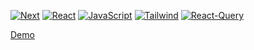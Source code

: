 
[![Next][Next.js]][Next-url]
[![React][React.js]][React-url]
[![JavaScript][JavaScript]][TypeScript-url]
[![Tailwind][Tailwind]][Tailwind-url]
[![React-Query][React-Query]][React-Query-url]

<a href="https://query-bice.vercel.app/">Demo</a>



<!-- MARKDOWN LINKS & IMAGES -->
<!-- https://www.markdownguide.org/basic-syntax/#reference-style-links -->
[Next.js]: https://img.shields.io/badge/next.js-000000?style=for-the-badge&logo=nextdotjs&logoColor=white
[Next-url]: https://nextjs.org/
[React.js]: https://img.shields.io/badge/React-20232A?style=for-the-badge&logo=react&logoColor=61DAFB
[React-url]: https://reactjs.org/
[TypeScript]: https://img.shields.io/badge/TypeScript-007ACC?style=for-the-badge&logo=typescript&logoColor=white
[TypeScript-url]: https://www.typescriptlang.org/
[JavaScript]: https://img.shields.io/badge/JavaScript-F7DF1E?style=for-the-badge&logo=javascript&logoColor=white
[JavaScript-url]: https://www.javascript.com/
[Tailwind]: https://img.shields.io/badge/Tailwind_CSS-38B2AC?style=for-the-badge&logo=tailwind-css&logoColor=white
[Tailwind-url]: https://tailwindui.com/
[Vercel]: https://img.shields.io/badge/Vercel-000000?style=for-the-badge&logo=vercel&logoColor=white
[Vercel-url]: https://vercel.com/

[React-Query]: https://img.shields.io/badge/React_Query-FF4154?style=for-the-badge&logo=React-Query&logoColor=white
[React-Query-url]: https://tanstack.com/query




